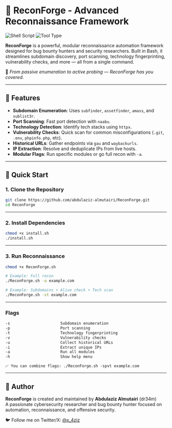 # 🔧 ReconForge - Advanced Reconnaissance Framework

![Shell Script](https://img.shields.io/badge/language-Bash-yellow)
![Tool Type](https://img.shields.io/badge/category-reconnaissance-purple)

**ReconForge** is a powerful, modular reconnaissance automation framework designed for bug bounty hunters and security researchers. Built in Bash, it streamlines subdomain discovery, port scanning, technology fingerprinting, vulnerability checks, and more — all from a single command.

🚀 _From passive enumeration to active probing — ReconForge has you covered._

---

## 🌟 Features

- **Subdomain Enumeration**: Uses `subfinder`, `assetfinder`, `amass`, and `sublist3r`.
- **Port Scanning**: Fast port detection with `naabu`.
- **Technology Detection**: Identify tech stacks using `httpx`.
- **Vulnerability Checks**: Quick scan for common misconfigurations (`.git`, `.env`, `phpinfo.php`, etc).
- **Historical URLs**: Gather endpoints via `gau` and `waybackurls`.
- **IP Extraction**: Resolve and deduplicate IPs from live hosts.
- **Modular Flags**: Run specific modules or go full recon with `-a`.

---

## 🚀 Quick Start

### 1. Clone the Repository

```bash
git clone https://github.com/abdulaziz-almutairi/ReconForge.git
cd ReconForge
```

---

### 2. Install Dependencies

```bash
chmod +x install.sh
./install.sh
```

---

### 3. Run Reconnaissance

```bash
chmod +x ReconForge.sh

# Example: Full recon
./ReconForge.sh -a example.com

# Example: Subdomains + Alive check + Tech scan
./ReconForge.sh -st example.com
```

---

### Flags

```sh
-s                      Subdomain enumeration
-p                      Port scanning
-t                      Technology fingerprinting
-v                      Vulnerability checks
-u                      Collect historical URLs
-i                      Extract unique IPs
-a                      Run all modules
-h                      Show help menu
```

    ✅ You can combine flags: ./ReconForge.sh -spvt example.com

---

## 🙌 Author

**ReconForge** is created and maintained by **Abdulaziz Almutairi** (dr34m)  
A passionate cybersecurity researcher and bug bounty hunter focused on automation, reconnaissance, and offensive security.

🐦 Follow me on Twitter/X: [@x_4ziz](https://x.com/x_4ziz)
